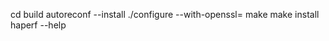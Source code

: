 cd build
autoreconf --install
./configure --with-openssl=<openssl-path>
make
make install
haperf --help

